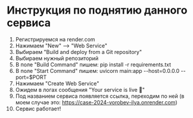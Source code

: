 # Инструкция по поднятию данного сервиса

1. Регистрируемся на render.com
2. Нажимаем "New" --> "Web Service"
3. Выбираем "Build and deploy from a Git repository"
4. Выбираем нужный репозиторий
5. В поле "Build Command" пишем: pip install -r requirements.txt
6. В поле "Start Command" пишем: uvicorn main:app --host=0.0.0.0 --port=$PORT
7. Нажимаем "Create Web Service"
8. Ожидем в логах сообщения "Your service is live 🎉"
9. Под названием сервиса появляется ссылка, переходим по ней (в моем случае это: https://case-2024-vorobev-ilya.onrender.com)
10. Сервис работает!
